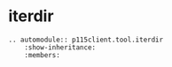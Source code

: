 # iterdir

```{eval-rst}
.. automodule:: p115client.tool.iterdir
    :show-inheritance:
    :members:
```
